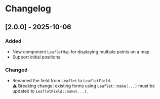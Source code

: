 # Changelog

## [2.0.0] - 2025-10-06
### Added
- New component `LeafletMap` for displaying multiple points on a map.
- Support  initial positions.

### Changed
- Renamed the field from `Leaflet` to `LeafletField`.  
  ⚠️ Breaking change: existing forms using `Leaflet::make(...)` must be updated to `LeafletField::make(...)`.
